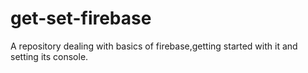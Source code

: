 # get-set-firebase
A repository dealing with basics of firebase,getting started with it and setting its console.
